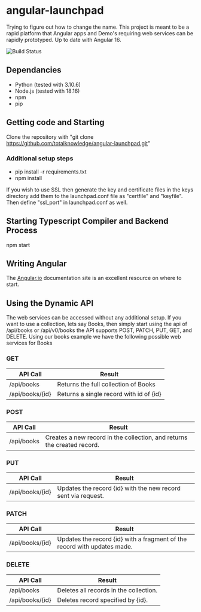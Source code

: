 # angular-launchpad

Trying to figure out how to change the name.  This project is meant to be a rapid platform that Angular apps and Demo's requiring web services can be rapidly prototyped.  Up to date with Angular 16.

![Build Status](https://travis-ci.org/totalknowledge/angular-launchpad.svg?branch=master)

## Dependancies
* Python (tested with 3.10.6)
* Node.js (tested with 18.16)
* npm
* pip

## Getting code and Starting
Clone the repository with "git clone https://github.com/totalknowledge/angular-launchpad.git"

### Additional setup steps
* pip install -r requirements.txt
* npm install

If you wish to use SSL then generate the key and certificate files in the keys directory add them to the launchpad.conf file as "certfile" and "keyfile".  Then define "ssl_port" in launchpad.conf as well.

## Starting Typescript Compiler and Backend Process
npm start

## Writing Angular
The [Angular.io](https://angular.io/docs) documentation site is an excellent resource on where to start.

## Using the Dynamic API
The web services can be accessed without any additional setup.  If you want to use a collection, lets say Books, then simply start using the api of /api/books or /api/v0/books the API supports POST, PATCH, PUT, GET, and DELETE.  Using our books example we have the following possible web services for Books

### GET
 API Call      | Result
 --------------|--------
/api/books | Returns the full collection of Books
/api/books/{id} | Returns a single record with id of {id}

### POST
API Call      | Result
--------------|--------
/api/books | Creates a new record in the collection, and returns the created record.

### PUT
API Call      | Result
--------------|--------
/api/books/{id} | Updates the record {id} with the new record sent via request.

### PATCH
API Call      | Result
--------------|--------
/api/books/{id} | Updates the record {id} with a fragment of the record with updates made.

### DELETE
API Call      | Result
--------------|--------
/api/books | Deletes all records in the collection.
/api/books/{id} | Deletes record specified by {id}.
